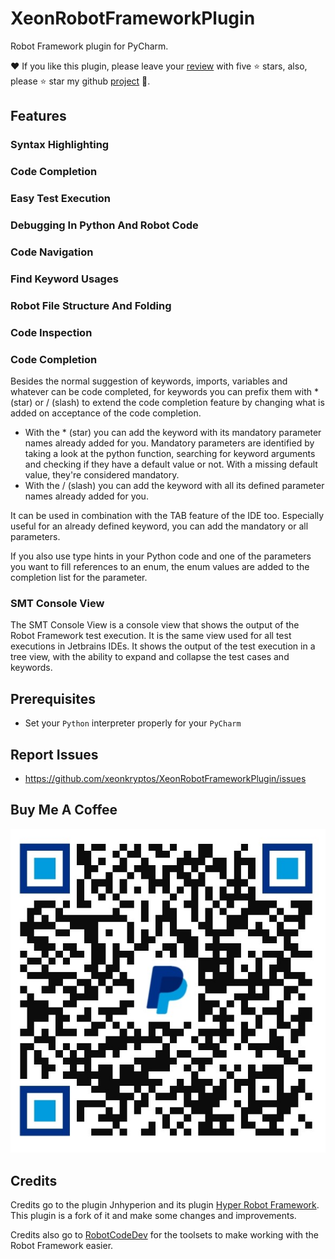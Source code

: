 # XeonRobotFrameworkPlugin
<!-- Plugin description -->
Robot Framework plugin for PyCharm.

❤️ If you like this plugin, please leave your [review](https://plugins.jetbrains.com/plugin/27395-xeon-robotframework-support/reviews/new) with five ⭐ stars, also, please ⭐ star my github [project](https://github.com/xeonkryptos/XeonRobotFrameworkPlugin) 🙏.

## Features
### Syntax Highlighting
### Code Completion
### Easy Test Execution
### Debugging In Python And Robot Code
### Code Navigation
### Find Keyword Usages
### Robot File Structure And Folding
### Code Inspection
### Code Completion

Besides the normal suggestion of keywords, imports, variables and whatever can be code completed, for keywords you can prefix them with
\* (star) or / (slash) to extend the code completion feature by changing what is added on acceptance of the code completion.

* With the \* (star) you can add the keyword with its mandatory parameter names already added for you. Mandatory parameters are identified
by taking a look at the python function, searching for keyword arguments and checking if they have a default value or not. With a missing
default value, they're considered mandatory.
* With the / (slash) you can add the keyword with all its defined parameter names already added for you.

It can be used in combination with the TAB feature of the IDE too. Especially useful for an already defined keyword, you can add the
mandatory or all parameters.

If you also use type hints in your Python code and one of the parameters you want to fill references to an enum, the enum values are added
to the completion list for the parameter.

### SMT Console View

The SMT Console View is a console view that shows the output of the Robot Framework test execution. It is the same view used for all test 
executions in Jetbrains IDEs. It shows the output of the test execution in a tree view, with the ability to expand and collapse the test cases 
and keywords.

## Prerequisites
  * Set your `Python` interpreter properly for your `PyCharm`

## Report Issues
  * https://github.com/xeonkryptos/XeonRobotFrameworkPlugin/issues

<!-- Plugin description end -->

## Buy Me A Coffee
![](https://raw.githubusercontent.com/xeonkryptos/XeonRobotFrameworkPlugin/main/docs/imgs/qr.jpg)

## Credits

Credits go to the plugin Jnhyperion and its plugin [Hyper Robot Framework](https://github.com/jnhyperion/HyperRobotFrameworkPlugin). This plugin is a fork of
it and make some changes and improvements.

Credits also go to [RobotCodeDev](https://github.com/robotcodedev/robotcode) for the toolsets to make working with the Robot Framework easier.
